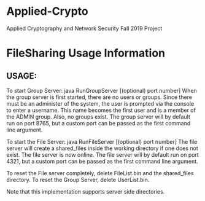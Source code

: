 # Applied-Crypto
Applied Cryptography and Network Security Fall 2019 Project

# FileSharing Usage Information

## USAGE:
 To start Group Server: java RunGroupServer [(optional) port number]
 When the group server is first started, there are no users or groups. Since 
 there must be an administer of the system, the user is prompted via the console
 to enter a username. This name becomes the first user and is a member of the
 ADMIN group.  Also, no groups exist.  The group server will by default
 run on port 8765, but a custom port can be passed as the first command line
 argument.

 To start the File Server: java RunFileServer [(optional) port number]
 The file server will create a shared_files inside the working directory if one 
 does not exist. The file server is now online.  The file server will by default
 run on port 4321, but a custom port can be passed as the first command line
 argument.

 To reset the File server completely, delete FileList.bin and the shared_files 
 directory.
 To reset the Group Server, delete UserList.bin.
 
 Note that this implementation supports server side directories.
